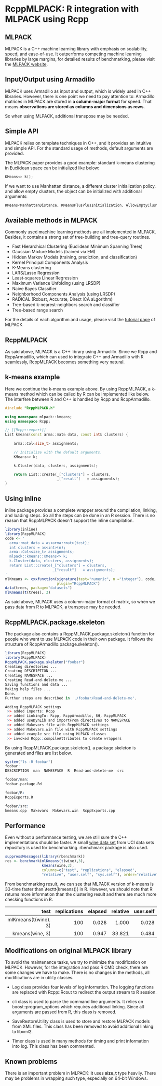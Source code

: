 RcppMLPACK: R integration with MLPACK using Rcpp
========================================================

MLPACK
----------------
MLPACK is a C++ machine learning library with emphasis on scalability, speed, and ease-of-use. It outperforms competing machine learning libraries by large margins, for detailed results of benchmarking, please visit the [MLPACK website](http://mlpack.org/).

Input/Output using Armadillo
-------------------------------
MLPACK uses Armadillo as input and output, which is widely used in C++ libraries. However, there is one point we need to pay attention to: Armadillo matrices in MLPACK are stored in **a column-major format** for speed. That means **observations are stored as columns and dimensions as rows**.

So when using MLPACK, additional transpose may be needed.

Simple API
---------------------
MLPACK relies on template techniques in C++, and it provides an intuitive and simple API.
For the standard usage of methods, default arguments are provided.

The MLPACK paper provides a good example: standard k-means clustering in Euclidean space can be initialized like below:

```cpp
KMeans<> k();
```

If we want to use Manhattan distance, a different cluster initialization policy, and allow empty clusters,
the object can be initialized with additional arguments:

```cpp
KMeans<ManhattanDistance, KMeansPlusPlusInitialization, AllowEmptyClusters> k();
```
Available methods in MLPACK
---------------------------
Commonly used machine learning methods are all implemented in MLPACK.
Besides, it contains a strong set of tree-building and tree-query routines.

* Fast Hierarchical Clustering (Euclidean Minimum Spanning Trees)
* Gaussian Mixture Models (trained via EM)
* Hidden Markov Models (training, prediction, and classiﬁcation)
* Kernel Principal Components Analysis
* K-Means clustering
* LARS/Lasso Regression
* Least-squares Linear Regression
* Maximum Variance Unfolding (using LRSDP)
* Naive Bayes Classiﬁer
* Neighborhood Components Analysis (using LRSDP)
* RADICAL (Robust, Accurate, Direct ICA aLgorithm)
* Tree-based k-nearest-neighbors search and classiﬁer
* Tree-based range search

For the details of each algorithm and usage, please visit the [tutorial page](http://www.mlpack.org/tutorial.html) of MLPACK.

RcppMLPACK
---------------
As said above, MLPACK is a C++ library using Armadillo.
Since we Rcpp and RcppArmadillo,
which can used to integrate C++ and Armadillo with R seamlessly,
RcppMLPACK becomes something very natural.

k-means example
------------------
Here we continue the k-means example above. By using RcppMLPACK, a k-means method which can be called by R can be implemented like below. The interfere between R and C++ is handled by Rcpp and RcppArmadillo.


```cpp
#include "RcppMLPACK.h"

using namespace mlpack::kmeans;
using namespace Rcpp;

// [[Rcpp::export]]
List kmeans(const arma::mat& data, const int& clusters) {
    
    arma::Col<size_t> assignments;

    // Initialize with the default arguments.
    KMeans<> k;

    k.Cluster(data, clusters, assignments); 

    return List::create(_["clusters"] = clusters,
                        _["result"]   = assignments);
}
```
Using inline
------------------------
inline package provides a complete
wrapper around the compilation, linking, and loading steps.
So all the steps can be done in an R session.
There is no reason that RcppMLPACK doesn't support the inline compilation.

```r
library(inline)
library(RcppMLPACK)
code <- '
  arma::mat data = as<arma::mat>(test);
  int clusters = as<int>(n);
  arma::Col<size_t> assignments;
  mlpack::kmeans::KMeans<> k;
  k.Cluster(data, clusters, assignments); 
  return List::create(_["clusters"] = clusters,
                      _["result"]   = assignments);
'
mlKmeans <- cxxfunction(signature(test="numeric", n ="integer"), code, 
                        plugin="RcppMLPACK")
data(trees, package="datasets")
mlKmeans(t(trees), 3)
```
As said above, MLPACK uses a column-major format of matrix, so when we pass data from R to MLPACK, a transpose may be needed.

RcppMLPACK.package.skeleton
-----------------------
The package also contains a RcppMLPACK.package.skeleton() function for people who want to
use MLPACK code in their own package. It follows the structure of RcppArmadillo.package.skeleton().


```r
library(RcppMLPACK)
library(RcppMLPACK)
RcppMLPACK.package.skeleton("foobar")
Creating directories ...
Creating DESCRIPTION ...
Creating NAMESPACE ...
Creating Read-and-delete-me ...
Saving functions and data ...
Making help files ...
Done.
Further steps are described in './foobar/Read-and-delete-me'.

Adding RcppMLPACK settings
 >> added Imports: Rcpp
 >> added LinkingTo: Rcpp, RcppArmadillo, BH, RcppMLPACK
 >> added useDynLib and importFrom directives to NAMESPACE
 >> added Makevars file with RcppMLPACK settings
 >> added Makevars.win file with RcppMLPACK settings
 >> added example src file using MLPACK classes
 >> invoked Rcpp::compileAttributes to create wrappers
```
By using RcppMLPACK.package.skeleton(), a package skeleton is generated and files are list below.


```r
system("ls -R foobar")
foobar:
DESCRIPTION  man  NAMESPACE  R  Read-and-delete-me  src

foobar/man:
foobar-package.Rd

foobar/R:
RcppExports.R

foobar/src:
kmeans.cpp  Makevars  Makevars.win  RcppExports.cpp
```
Performance
-------------------------

Even without a performance testing, we are still sure the C++ implementations should be faster.
A small [wine data set](https://archive.ics.uci.edu/ml/datasets/Wine) from UCI data sets repository is used for benchmarking.
rbenchmark package is also used.

```r
suppressMessages(library(rbenchmark))
res <- benchmark(mlKmeans(t(wine),3),
                 kmeans(wine,3),
                 columns=c("test", "replications", "elapsed",
                 "relative", "user.self", "sys.self"), order="relative")
```
From benchmarking result, we can see that MLPACK version of k-means is 33-time faster than \texttt{kmeans()} in R.
However, we should note that R returns more information than the clustering result and there are much more checking functions in R.


|test | replications | elapsed | relative | user.self | sys.self|
|----:|-------------:|--------:|---------:|----------:|--------:|
|mlKmeans(t(wine), 3) | 100|  0.028 |   1.000|     0.028  |  0.000|
| kmeans(wine, 3)  |        100|  0.947|   33.821|    0.484 |   0.424|

Modifications on original MLPACK library
-----------------------------------------
To avoid the maintenance tasks, we try to minimize the modification on MLPACK.
However, for the integration and pass R CMD check, there are some changes we have to make.
There is no changes in the methods, all modifications are in utility classes.

* Log class provides four levels of log information. The logging functions are replaced with Rcpp::Rcout to redirect the output stream to R session.

* cli class is used to parse the command line arguments. It relies on boost::program_options which requires additional linking. Since all arguments are passed from R, this class is removed.

* SaveRestoreUtility class is used to store and restore MLPACK models from XML files. This class has been removed to avoid additional linking to libxml2.

* Timer class is used in many methods for timing and print information into log. This class has been commented.

Known problems
--------------------------

There is an important problem in MLPACK: it uses **size_t** type heavily.
There may be problems in wrapping such type, especially on 64-bit Windows.
